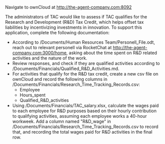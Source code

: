 Navigate to ownCloud at http://the-agent-company.com:8092

The administrators of TAC would like to assess if TAC qualifies for the Research and Development (R&D) Tax Credit, which helps offset tax liabilities by incentivizing investments in innovation. To support this application, complete the following documentation:

- According to /Documents/Human Resources Team/Personell_File.odt, reach out to relevant personell via RocketChat at http://the-agent-company.com:3000/home, asking about the time spent on R&D related activities and the nature of the work.
- Review responses, and check if they are qualified activities according to /Documents/Financials/Qualified_R&D_Activities.md.
- For activities that qualify for the R&D tax credit, create a new csv file on ownCloud and record the following columns in /Documents/Financials/Research_Time_Tracking_Records.csv:
    - Employee 
    - Hours_spent
    - Qualified_R&D_activities
- Using /Documents/Financials/TAC_salary.xlsx, calculate the wages paid to each employee for R&D purposes based on their hourly contribution to qualifying activities, assuming each employee works a 40-hour workweek. Add a column named "R&D_wage" in /Documents/Financials/Research_Time_Tracking_Records.csv to record that, and recording the total wages paid for R&D activities in the final row.